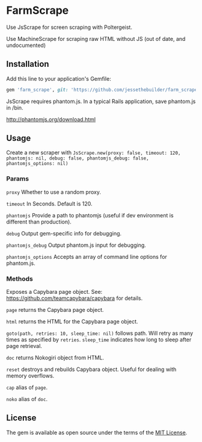 # FarmScrape

Use JsScrape for screen scraping with Poltergeist.

Use MachineScrape for scraping raw HTML without JS (out of date, and undocumented)

## Installation

Add this line to your application's Gemfile:

```ruby
gem 'farm_scrape', git: 'https://github.com/jessethebuilder/farm_scrape.git'
```

JsScrape requires phantom.js. In a typical Rails application, save phantom.js in /bin.

http://phantomjs.org/download.html

## Usage

Create a new scraper with `JsScrape.new(proxy: false, timeout: 120, phantomjs: nil,
                                        debug: false, phantomjs_debug: false,
                                        phantomjs_options: nil)`

### Params

`proxy` Whether to use a random proxy.

`timeout` In Seconds. Default is 120.

`phantomjs` Provide a path to phantomjs (useful if dev environment is different than production).

`debug` Output gem-specific info for debugging.

`phantomjs_debug` Output phantom.js input for debugging.

`phantomjs_options` Accepts an array of command line options for phantom.js.

### Methods

Exposes a Capybara page object. See: https://github.com/teamcapybara/capybara for details.

`page` returns the Capybara page object.

`html` returns the HTML for the Capybara page object.

`goto(path, retries: 10, sleep_time: nil)` follows path. Will retry as many times as specified by `retries`. `sleep_time` indicates how long to sleep after page retrieval.

`doc` returns Nokogiri object from HTML.

`reset` destroys and rebuilds Capybara object. Useful for dealing with memory overflows.

`cap` alias of `page`.

`noko` alias of `doc`.

## License

The gem is available as open source under the terms of the [MIT License](http://opensource.org/licenses/MIT).

